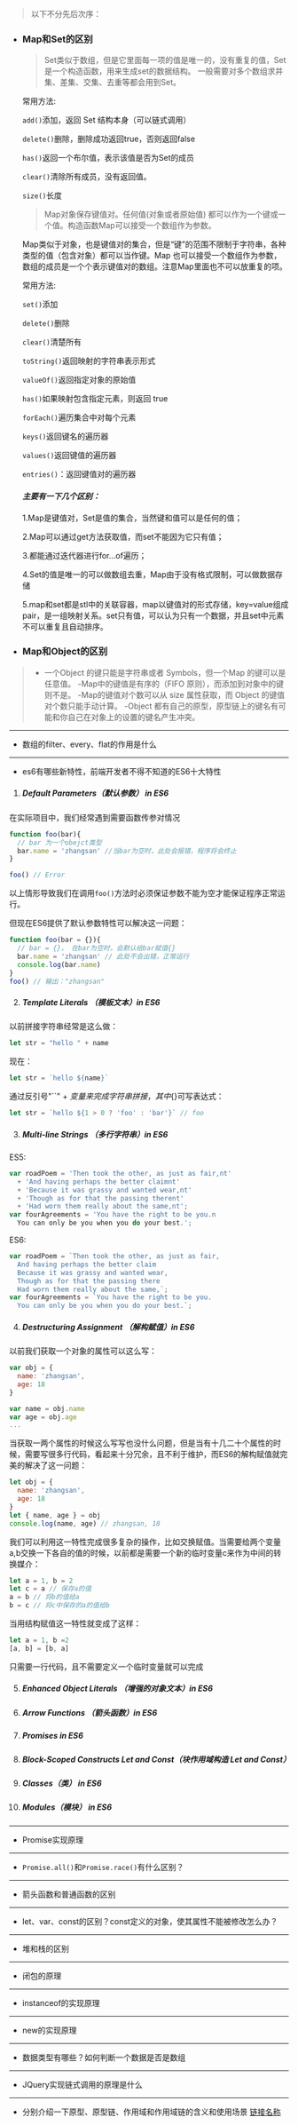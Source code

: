 > 以下不分先后次序：

- ### Map和Set的区别
  >Set类似于数组，但是它里面每一项的值是唯一的，没有重复的值，Set是一个构造函数，用来生成set的数据结构。
  一般需要对多个数组求并集、差集、交集、去重等都会用到Set。

  常用方法:

    `add()`添加，返回 Set 结构本身（可以链式调用）

    `delete()`删除，删除成功返回true，否则返回false

    `has()`返回一个布尔值，表示该值是否为Set的成员

    `clear()`清除所有成员，没有返回值。

    `size()`长度

  >Map对象保存键值对。任何值(对象或者原始值) 都可以作为一个键或一个值。构造函数Map可以接受一个数组作为参数。

  Map类似于对象，也是键值对的集合，但是“键”的范围不限制于字符串，各种类型的值（包含对象）都可以当作键。Map 也可以接受一个数组作为参数，数组的成员是一个个表示键值对的数组。注意Map里面也不可以放重复的项。

  常用方法:

  `set()`添加

  `delete()`删除

  `clear()`清楚所有

  `toString()`返回映射的字符串表示形式

  `valueOf()`返回指定对象的原始值

  `has()`如果映射包含指定元素，则返回 true

  `forEach()`遍历集合中对每个元素

  `keys()`返回键名的遍历器

  `values()`返回键值的遍历器

  `entries()`：返回键值对的遍历器

  #### ***主要有一下几个区别：***
  1.Map是键值对，Set是值的集合，当然键和值可以是任何的值；

  2.Map可以通过get方法获取值，而set不能因为它只有值；

  3.都能通过迭代器进行for…of遍历；

  4.Set的值是唯一的可以做数组去重，Map由于没有格式限制，可以做数据存储

  5.map和set都是stl中的关联容器，map以键值对的形式存储，key=value组成pair，是一组映射关系。set只有值，可以认为只有一个数据，并且set中元素不可以重复且自动排序。


- ### Map和Object的区别

>- 一个Object 的键只能是字符串或者 Symbols，但一个Map 的键可以是任意值。
-Map中的键值是有序的（FIFO 原则），而添加到对象中的键则不是。
-Map的键值对个数可以从 size 属性获取，而 Object 的键值对个数只能手动计算。
-Object 都有自己的原型，原型链上的键名有可能和你自己在对象上的设置的键名产生冲突。

----
- 数组的filter、every、flat的作用是什么


----
- es6有哪些新特性，前端开发者不得不知道的ES6十大特性
1. ##### Default Parameters（默认参数） in ES6

  在实际项目中，我们经常遇到需要函数传参对情况
  ```javascript
  function foo(bar){
    // bar 为一个obejct类型
    bar.name = 'zhangsan' //当bar为空时，此处会报错，程序将会终止
  }

  foo() // Error
  ```
  以上情形导致我们在调用`foo()`方法时必须保证参数不能为空才能保证程序正常运行。

  但现在ES6提供了默认参数特性可以解决这一问题：
  ```javascript
  function foo(bar = {}){
    // bar = {}， 在bar为空时，会默认给bar赋值{}
    bar.name = 'zhangsan' // 此处不会出错，正常运行
    console.log(bar.name)
  }
  foo() // 输出："zhangsan"
  ```
2. ##### Template Literals （模板文本）in ES6

  以前拼接字符串经常是这么做：
  ```javascript
  let str = "hello " + name
  ```
  现在：
  ```javascript
  let str = `hello ${name}`
  ```
  通过反引号"\`\`" + ${变量}来完成字符串拼接，其中${}可写表达式：
  ```javascript
  let str = `hello ${1 > 0 ? 'foo' : 'bar'}` // foo
  ```

3. ##### Multi-line Strings （多行字符串）in ES6
  ES5:
  ```javascript
  var roadPoem = 'Then took the other, as just as fair,nt'
    + 'And having perhaps the better claimnt'
    + 'Because it was grassy and wanted wear,nt'
    + 'Though as for that the passing therent'
    + 'Had worn them really about the same,nt';
var fourAgreements = 'You have the right to be you.n
    You can only be you when you do your best.';
  ```

  ES6:
  ```javascript
var roadPoem = `Then took the other, as just as fair,
    And having perhaps the better claim
    Because it was grassy and wanted wear,
    Though as for that the passing there
    Had worn them really about the same,`;
var fourAgreements = `You have the right to be you.
    You can only be you when you do your best.`;
  ```

4. ##### Destructuring Assignment （解构赋值）in ES6
  以前我们获取一个对象的属性可以这么写：
  ```javascript
  var obj = {
    name: 'zhangsan',
    age: 18
  }

  var name = obj.name
  var age = obj.age
  ...

  ```
  当获取一两个属性的时候这么写写也没什么问题，但是当有十几二十个属性的时候，需要写很多行代码，看起来十分冗余，且不利于维护，而ES6的解构赋值就完美的解决了这一问题：
  ```javascript
  let obj = {
    name: 'zhangsan',
    age: 18
  }
  let { name, age } = obj
  console.log(name, age) // zhangsan, 18
  ```

  我们可以利用这一特性完成很多复杂的操作，比如交换赋值。当需要给两个变量a,b交换一下各自的值的时候，以前都是需要一个新的临时变量c来作为中间的转换媒介：
  ```javascript
  let a = 1, b = 2
  let c = a // 保存a的值
  a = b // 将b的值给a
  b = c // 将c中保存的a的值给b
  ```
  当用结构赋值这一特性就变成了这样：
  ```javascript
  let a = 1, b =2
  [a, b] = [b, a]
  ```
  只需要一行代码，且不需要定义一个临时变量就可以完成

5. ##### Enhanced Object Literals （增强的对象文本）in ES6
6. ##### Arrow Functions （箭头函数）in ES6
7. ##### Promises in ES6
8. ##### Block-Scoped Constructs Let and Const（块作用域构造 Let and Const）
9. ##### Classes（类） in ES6
10. ##### Modules（模块） in ES6

----
- Promise实现原理


----
- `Promise.all()`和`Promise.race()`有什么区别？


----
- 箭头函数和普通函数的区别


----
- let、var、const的区别？const定义的对象，使其属性不能被修改怎么办？


----
- 堆和栈的区别


----
- 闭包的原理


----
- instanceof的实现原理


----
- new的实现原理


----
- 数据类型有哪些？如何判断一个数据是否是数组


----
- JQuery实现链式调用的原理是什么


----
- 分别介绍一下原型、原型链、作用域和作用域链的含义和使用场景
[链接名称](链接地址)
